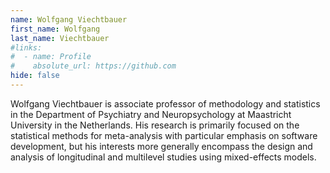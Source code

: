 ```yaml
---
name: Wolfgang Viechtbauer
first_name: Wolfgang
last_name: Viechtbauer
#links:
#  - name: Profile
#    absolute_url: https://github.com
hide: false
---
```


Wolfgang Viechtbauer is associate professor of methodology and statistics in the Department of Psychiatry and Neuropsychology at Maastricht University in the Netherlands. His research is primarily focused on the statistical methods for meta-analysis with particular emphasis on software development, but his interests more generally encompass the design and analysis of longitudinal and multilevel studies using mixed-effects models.